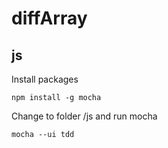 # diffArray

## js
Install packages
```
npm install -g mocha
```
Change to folder /js and run mocha
```
mocha --ui tdd
```